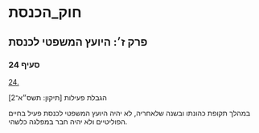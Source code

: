 # חוק_הכנסת

## פרק ז׳: היועץ המשפטי לכנסת

### סעיף 24

[24.](https://he.wikisource.org/wiki/%D7%97%D7%95%D7%A7_%D7%94%D7%9B%D7%A0%D7%A1%D7%AA#%D7%A1%D7%A2%D7%99%D7%A3_24)

הגבלת פעילות [תיקון: תשס״א־2]

במהלך תקופת כהונתו ובשנה שלאחריה, לא יהיה היועץ המשפטי לכנסת פעיל בחיים הפוליטיים ולא יהיה חבר במפלגה כלשהי.